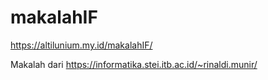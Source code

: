 # makalahIF
https://altilunium.my.id/makalahIF/

Makalah dari https://informatika.stei.itb.ac.id/~rinaldi.munir/
